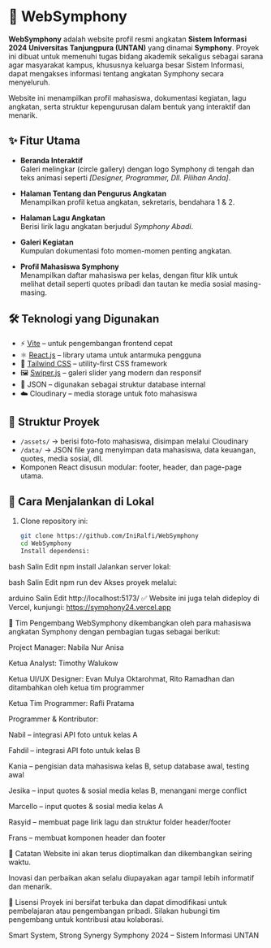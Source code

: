 # 🎵 WebSymphony

**WebSymphony** adalah website profil resmi angkatan **Sistem Informasi 2024 Universitas Tanjungpura (UNTAN)** yang dinamai **Symphony**. Proyek ini dibuat untuk memenuhi tugas bidang akademik sekaligus sebagai sarana agar masyarakat kampus, khususnya keluarga besar Sistem Informasi, dapat mengakses informasi tentang angkatan Symphony secara menyeluruh.

Website ini menampilkan profil mahasiswa, dokumentasi kegiatan, lagu angkatan, serta struktur kepengurusan dalam bentuk yang interaktif dan menarik.

## ✨ Fitur Utama

-   **Beranda Interaktif**  
    Galeri melingkar (circle gallery) dengan logo Symphony di tengah dan teks animasi seperti _[Designer, Programmer, Dll. Pilihan Anda]_.

-   **Halaman Tentang dan Pengurus Angkatan**  
    Menampilkan profil ketua angkatan, sekretaris, bendahara 1 & 2.

-   **Halaman Lagu Angkatan**  
    Berisi lirik lagu angkatan berjudul _Symphony Abadi_.

-   **Galeri Kegiatan**  
    Kumpulan dokumentasi foto momen-momen penting angkatan.

-   **Profil Mahasiswa Symphony**  
    Menampilkan daftar mahasiswa per kelas, dengan fitur klik untuk melihat detail seperti quotes pribadi dan tautan ke media sosial masing-masing.

## 🛠️ Teknologi yang Digunakan

-   ⚡ [Vite](https://vitejs.dev/) – untuk pengembangan frontend cepat
-   ⚛️ [React.js](https://reactjs.org/) – library utama untuk antarmuka pengguna
-   💨 [Tailwind CSS](https://tailwindcss.com/) – utility-first CSS framework
-   🖼️ [Swiper.js](https://swiperjs.com/) – galeri slider yang modern dan responsif
-   📂 JSON – digunakan sebagai struktur database internal
-   ☁️ Cloudinary – media storage untuk foto mahasiswa

## 🧾 Struktur Proyek

-   `/assets/` → berisi foto-foto mahasiswa, disimpan melalui Cloudinary
-   `/data/` → JSON file yang menyimpan data mahasiswa, data keuangan, quotes, media sosial, dll.
-   Komponen React disusun modular: footer, header, dan page-page utama.

## 🚀 Cara Menjalankan di Lokal

1. Clone repository ini:
    ```bash
    git clone https://github.com/IniRalfi/WebSymphony
    cd WebSymphony
    Install dependensi:
    ```

bash
Salin
Edit
npm install
Jalankan server lokal:

bash
Salin
Edit
npm run dev
Akses proyek melalui:

arduino
Salin
Edit
http://localhost:5173/
✅ Website ini juga telah dideploy di Vercel, kunjungi: https://symphony24.vercel.app

👥 Tim Pengembang
WebSymphony dikembangkan oleh para mahasiswa angkatan Symphony dengan pembagian tugas sebagai berikut:

Project Manager: Nabila Nur Anisa

Ketua Analyst: Timothy Walukow

Ketua UI/UX Designer: Evan Mulya Oktarohmat, Rito Ramadhan dan ditambahkan oleh ketua tim programmer

Ketua Tim Programmer: Rafli Pratama

Programmer & Kontributor:

Nabil – integrasi API foto untuk kelas A

Fahdil – integrasi API foto untuk kelas B

Kania – pengisian data mahasiswa kelas B, setup database awal, testing awal

Jesika – input quotes & sosial media kelas B, menangani merge conflict

Marcello – input quotes & sosial media kelas A

Rasyid – membuat page lirik lagu dan struktur folder header/footer

Frans – membuat komponen header dan footer

📌 Catatan
Website ini akan terus dioptimalkan dan dikembangkan seiring waktu.

Inovasi dan perbaikan akan selalu diupayakan agar tampil lebih informatif dan menarik.

📄 Lisensi
Proyek ini bersifat terbuka dan dapat dimodifikasi untuk pembelajaran atau pengembangan pribadi. Silakan hubungi tim pengembang untuk kontribusi atau kolaborasi.

Smart System, Strong Synergy
Symphony 2024 – Sistem Informasi UNTAN
